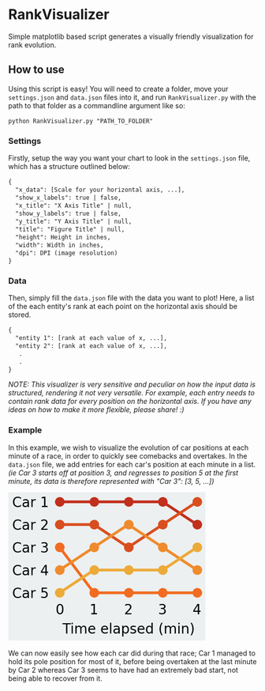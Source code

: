 # RankVisualizer
Simple matplotlib based script generates a visually friendly visualization for rank evolution.

## How to use
Using this script is easy! You will need to create a folder, move your `settings.json` and `data.json` files into it, and run `RankVisualizer.py` with the path to that folder as a commandline argument like so:

```
python RankVisualizer.py "PATH_TO_FOLDER"
```

### Settings
Firstly, setup the way you want your chart to look in the `settings.json` file, which has a structure outlined below:
```
{
  "x_data": [Scale for your horizontal axis, ...],
  "show_x_labels": true | false,
  "x_title": "X Axis Title" | null,
  "show_y_labels": true | false,
  "y_title": "Y Axis Title" | null,
  "title": "Figure Title" | null,
  "height": Height in inches,
  "width": Width in inches,
  "dpi": DPI (image resolution)
}
```

### Data
Then, simply fill the `data.json` file with the data you want to plot! Here, a list of the each entity's rank at each point on the horizontal axis should be stored.
```
{
  "entity 1": [rank at each value of x, ...],
  "entity 2": [rank at each value of x, ...],
   .
   .
}
```
*NOTE: This visualizer is very sensitive and peculiar on how the input data is structured, rendering it not very versatile. For example, each entry needs to contain rank data for every position on the horizontal axis. If you have any ideas on how to make it more flexible, please share! :)*

### Example
In this example, we wish to visualize the evolution of car positions at each minute of a race, in order to quickly see comebacks and overtakes. In the `data.json` file, we add entries for each car's position at each minute in a list.
*(ie Car 3 starts off at position 3, and regresses to position 5 at the first minute, its data is therefore represented with "Car 3": [3, 5, ...])*

![Example visualization](Example/RankVisual.png)

We can now easily see how each car did during that race; Car 1 managed to hold its pole position for most of it, before being overtaken at the last minute by Car 2 whereas Car 3 seems to have had an extremely bad start, not being able to recover from it.
